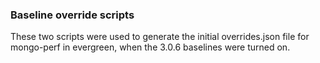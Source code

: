### Baseline override scripts

These two scripts were used to generate the initial overrides.json
file for mongo-perf in evergreen, when the 3.0.6 baselines were turned
on. 
